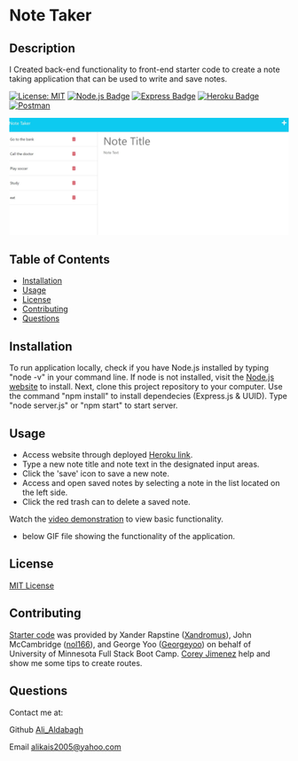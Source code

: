 # Note Taker

## Description

I Created back-end functionality to front-end starter code to create a note taking application that can be used to write and save notes.
  

[![License: MIT](https://img.shields.io/badge/License-MIT-yellow.svg)](https://opensource.org/licenses/MIT)
[![Node.js Badge](https://img.shields.io/badge/Node.js-393?logo=nodedotjs&logoColor=fff&style=flat)](https://nodejs.org/en)
[![Express Badge](https://img.shields.io/badge/Express-000?logo=express&logoColor=fff&style=flat)](https://expressjs.com/)
[![Heroku Badge](https://img.shields.io/badge/Heroku-430098?logo=heroku&logoColor=fff&style=flat)](https://heroku.com)
[![Postman](https://img.shields.io/badge/Postman-FF6C37?style=for-the-badge&logo=postman&logoColor=white)](https://www.postman.com/home)

![note-taker](public\assets\images\note-taker.jpg)


## Table of Contents

* [Installation](#installation)
* [Usage](#usage)
* [License](#license)
* [Contributing](#contributing)
* [Questions](#questions)

## Installation
To run application locally, check if you have Node.js installed by typing "node -v" in your command line. If node is not installed, visit the [Node.js website](https://nodejs.org/en) to install. Next, clone this project repository to your computer. Use the command "npm install" to install dependecies (Express.js & UUID). Type "node server.js" or "npm start" to start server.

## Usage
* Access website through deployed [Heroku link](https://note-taker-aldabagh.herokuapp.com/). 
* Type a new note title and note text in the designated input areas. 
* Click the 'save' icon to save a new note. 
* Access and open saved notes by selecting a note in the list located on the left side. 
* Click the red trash can to delete a saved note. 

Watch the [video demonstration](https://watch.screencastify.com/v/rrfP6NhcUkSguqPBb9XE) to view basic functionality.


- below GIF file showing the functionality of the application.
  ![]()

## License

[MIT License](https://opensource.org/licenses/MIT)

## Contributing

[Starter code](https://github.com/coding-boot-camp/miniature-eureka) was provided by Xander Rapstine ([Xandromus](https://github.com/Xandromus)), John McCambridge ([nol166](https://github.com/nol166)), and George Yoo ([Georgeyoo](https://github.com/Georgeyoo)) on behalf of University of Minnesota Full Stack Boot Camp. 
[Corey Jimenez](https://github.com/jimenez2society) help and show me some tips to create routes.

## Questions

Contact me at:

Github [Ali_Aldabagh](https://github.com/aldabagh)

Email alikais2005@yahoo.com
